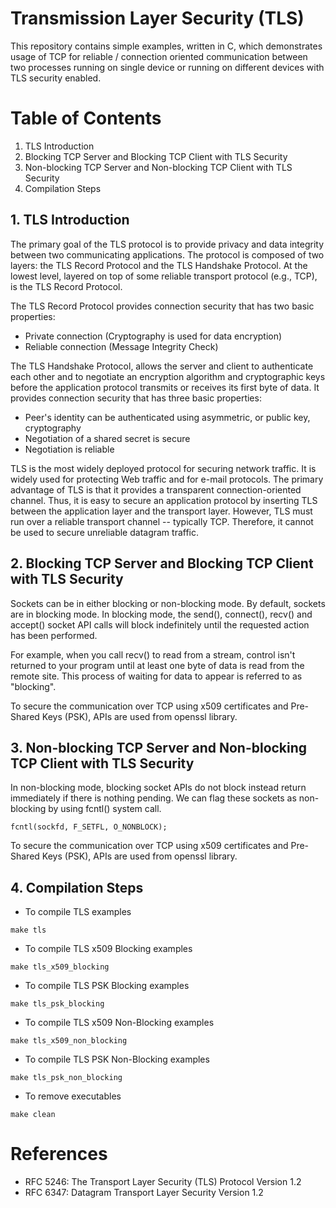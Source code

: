 Transmission Layer Security (TLS)
=================================

This repository contains simple examples, written in C, which demonstrates usage of 
TCP for reliable / connection oriented communication between two processes running 
on single device or running on different devices with TLS security enabled.

# Table of Contents
1. TLS Introduction
2. Blocking TCP Server and Blocking TCP Client with TLS Security
3. Non-blocking TCP Server and Non-blocking TCP Client with TLS Security
4. Compilation Steps

## 1. TLS Introduction

The primary goal of the TLS protocol is to provide privacy and data
integrity between two communicating applications.  The protocol is
composed of two layers: the TLS Record Protocol and the TLS Handshake
Protocol.  At the lowest level, layered on top of some reliable
transport protocol (e.g., TCP), is the TLS Record Protocol.

The TLS Record Protocol provides connection security that has two
basic properties:
- Private connection (Cryptography is used for data encryption)
- Reliable connection (Message Integrity Check)

The TLS Handshake Protocol, allows the server and client to authenticate
each other and to negotiate an encryption algorithm and cryptographic keys 
before the application protocol transmits or receives its first byte of
data. It provides connection security that has three basic properties:
- Peer's identity can be authenticated using asymmetric, or public key, 
cryptography
- Negotiation of a shared secret is secure
- Negotiation is reliable

TLS is the most widely deployed protocol for securing network traffic.
It is widely used for protecting Web traffic and for e-mail protocols.
The primary advantage of TLS is that it provides a transparent connection-oriented 
channel. Thus, it is easy to secure an application protocol by inserting TLS
between the application layer and the transport layer. However, TLS
must run over a reliable transport channel -- typically TCP. Therefore, 
it cannot be used to secure unreliable datagram traffic.


## 2. Blocking TCP Server and Blocking TCP Client with TLS Security

Sockets can be in either blocking or non-blocking mode. By default, sockets 
are in blocking mode. In blocking mode, the send(), connect(), recv() and accept() 
socket API calls will block indefinitely until the requested action has been performed.

For example, when you call recv() to read from a stream, control isn't returned to 
your program until at least one byte of data is read from the remote site. 
This process of waiting for data to appear is referred to as "blocking". 

To secure the communication over TCP using x509 certificates and Pre-Shared Keys (PSK), 
APIs are used from openssl library.

## 3. Non-blocking TCP Server and Non-blocking TCP Client with TLS Security

In non-blocking mode, blocking socket APIs do not block instead return immediately if
there is nothing pending.
We can flag these sockets as non-blocking by using fcntl() system call.
```
fcntl(sockfd, F_SETFL, O_NONBLOCK);
```

To secure the communication over TCP using x509 certificates and Pre-Shared Keys (PSK), 
APIs are used from openssl library.

## 4. Compilation Steps

- To compile TLS examples
```
make tls
```

- To compile TLS x509 Blocking examples
```
make tls_x509_blocking
```

- To compile TLS PSK Blocking examples
```
make tls_psk_blocking
```

- To compile TLS x509 Non-Blocking examples
```
make tls_x509_non_blocking
```

- To compile TLS PSK Non-Blocking examples
```
make tls_psk_non_blocking
```

- To remove executables
```
make clean
```


# References

- RFC 5246: The Transport Layer Security (TLS) Protocol Version 1.2
- RFC 6347: Datagram Transport Layer Security Version 1.2

